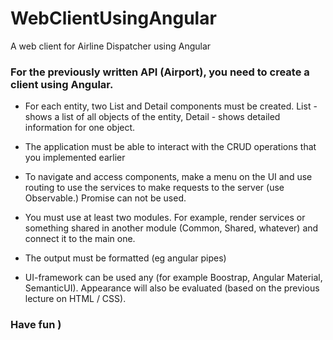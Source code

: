 # WebClientUsingAngular
A web client for Airline Dispatcher using Angular

### For the previously written API (Airport), you need to create a client using Angular.

* For each entity, two List and Detail components must be created. List - shows a list of all objects of the entity, Detail - shows detailed information for one object.

* The application must be able to interact with the CRUD operations that you implemented earlier

* To navigate and access components, make a menu on the UI and use routing to use the services to make requests to the server (use Observable.) Promise can not be used.

* You must use at least two modules. For example, render services or something shared in another module (Common, Shared, whatever) and connect it to the main one.

* The output must be formatted (eg angular pipes)

* UI-framework can be used any (for example Boostrap, Angular Material, SemanticUI). Appearance will also be evaluated (based on the previous lecture on HTML / CSS).

### Have fun )
